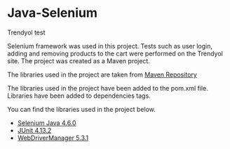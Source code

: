 # Java-Selenium
 Trendyol test
<p>Selenium framework was used in this project. Tests such as user login, adding and removing products to the cart were performed on the Trendyol site. The project was created as a Maven project.</p>
<p>The libraries used in the project are taken from <a href="https://mvnrepository.com/">Maven Repository</a></p>
<p>The libraries used in the project have been added to the pom.xml file. Libraries have been added to dependencies tags.</p>
<p>You can find the libraries used in the project below.</p>
<ul>
 <li><a href="https://mvnrepository.com/artifact/org.seleniumhq.selenium/selenium-java">Selenium Java 4.6.0</a></li>
 <li><a href ="https://mvnrepository.com/artifact/junit/junit">JUnit 4.13.2</a></li>
 <li><a href ="https://mvnrepository.com/artifact/io.github.bonigarcia/webdrivermanager">WebDriverManager 5.3.1</a></li>
</ul>
